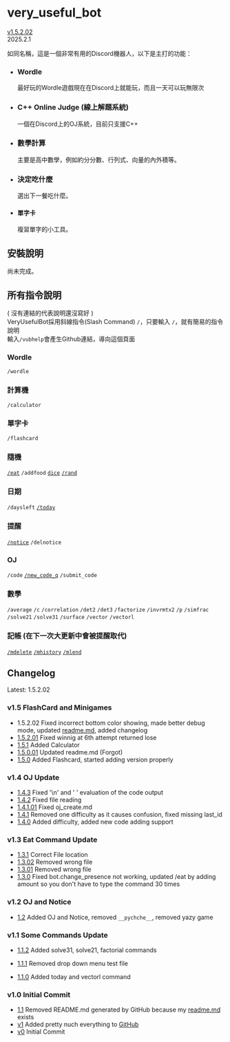 # very_useful_bot
[v1.5.2.02](#changelog)  
2025.2.1  

如同名稱，這是一個非常有用的Discord機器人，以下是主打的功能：

- ### Wordle
    最好玩的Wordle遊戲現在在Discord上就能玩，而且一天可以玩無限次

- ### C++ Online Judge (線上解題系統)
    一個在Discord上的OJ系統，目前只支援C++

- ### 數學計算
    主要是高中數學，例如約分分數、行列式、向量的內外積等。

- ### 決定吃什麼
    選出下一餐吃什麼。

- #### 單字卡
    複習單字的小工具。



## 安裝說明
尚未完成。


## 所有指令說明
( 沒有連結的代表說明還沒寫好 )  
VeryUsefulBot採用斜線指令(Slash Command) `/`，只要輸入 `/`，就有簡易的指令說明  
輸入`/vubhelp`會產生Github連結，導向這個頁面

### Wordle
`/wordle`

### 計算機
`/calculator`

### 單字卡
`/flashcard`

### 隨機
[`/eat`](manual/eat.md/#eat) `/addfood` [`dice`](manual/math.md/#dice-faces) [`/rand`](manual/math.md/#rand-items)

### 日期
`/daysleft` [`/today`](manual/others.md/#today)

### 提醒
[`/notice`](manual/notice.md/#notice) `/delnotice`

### OJ
`/code` [`/new_code_q`](manual/oj_create.md) `/submit_code`

### 數學
`/average` `/c` `/correlation` `/det2` `/det3` `/factorize` `/invrmtx2` `/p` `/simfrac` `/solve21` `/solve31` `/surface` `/vector` `/vectorl`

### 記帳 (**在下一次大更新中會被提醒取代**)
[`/mdelete`](manual/money.md/#mdelete-option) [`/mhistory`](manual/money.md/#mhistory) [`/mlend`](manual/money.md/#mborrow-user-amount)


## Changelog

Latest: 1.5.2.02

### v1.5 FlashCard and Minigames
- 1.5.2.02 Fixed incorrect bottom color showing, made better debug mode, updated [readme.md](#very_useful_bot), added changelog
- [1.5.2.01](https://github.com/dfficult/very_useful_bot/commit/251297706200472cac2c86b7f59cd9faca392d73) Fixed winnig at 6th attempt returned lose
- [1.5.1](https://github.com/dfficult/very_useful_bot/commit/2c266c7dbe273a4024ec436c6f4166b30ca15cd6) Added Calculator
- [1.5.0.01](https://github.com/dfficult/very_useful_bot/commit/4c0967b52e9b8db868673ae6008c1ee8d64f0456) Updated readme.md (Forgot)
- [1.5.0](https://github.com/dfficult/very_useful_bot/commit/3cefe82fe8de5bd4ddfbd8f399121f33c0fe90e0) Added Flashcard, started adding version properly

### v1.4 OJ Update
- [1.4.3](https://github.com/dfficult/very_useful_bot/commit/4afcf33c5d91dc77e4d2224b04974a1692899f78) Fixed '\n' and ' ' evaluation of the code output
- [1.4.2](https://github.com/dfficult/very_useful_bot/commit/2c06455b2d24384ea21aa4472793c95199beed7d) Fixed file reading
- [1.4.1.01](https://github.com/dfficult/very_useful_bot/commit/4d6215d7050412a53413f10570a5ef1cbfac91e3) Fixed oj_create.md
- [1.4.1](https://github.com/dfficult/very_useful_bot/commit/25a511afea089d79ba3e2103b160afe8918a0a1e) Removed one difficulty as it causes confusion, fixed missing last_id
- [1.4.0](https://github.com/dfficult/very_useful_bot/commit/bfc110815fe3ae92b06328262ed4fe301ce2aac9) Added difficulty, added new code adding support

### v1.3 Eat Command Update
- [1.3.1](https://github.com/dfficult/very_useful_bot/commit/88184e013a0a7c9e560f802bbd3d05b9590b1ced) Correct File location
- [1.3.02](https://github.com/dfficult/very_useful_bot/commit/d222ad4f90e52aa012505687a04ae7b51c0c1ed0) Removed wrong file
- [1.3.01](https://github.com/dfficult/very_useful_bot/commit/ee4710d136803f2c6a9df2153f0519588816ae2f) Removed wrong file
- [1.3.0](https://github.com/dfficult/very_useful_bot/commit/5289ac19a157eb6867fb0887963b92e6b86d6478) Fixed bot.change_presence not working, 
updated /eat by adding amount so you don't have to type the command 30 times

### v1.2 OJ and Notice
- [1.2](https://github.com/dfficult/very_useful_bot/commit/4608b547e9dd04fb66aa9e74a523c95d7570c00a) Added OJ and Notice, removed `__pychche__`, removed yazy game

### v1.1 Some Commands Update

- [1.1.2](https://github.com/dfficult/very_useful_bot/commit/46ff362da81c198268b4db6defacbdab017cb199) Added solve31, solve21, factorial commands

- [1.1.1](https://github.com/dfficult/very_useful_bot/commit/dade39e5ea98ed2254146d5044f303392aa9f37e) Removed drop down menu test file

- [1.1.0](https://github.com/dfficult/very_useful_bot/commit/0c3f8782435a7c9118399b1b6c6a8a254f56eada) Added today and vectorl command

### v1.0 Initial Commit
- [1.1](https://github.com/dfficult/very_useful_bot/commit/fd4d1b2cea2580cf75ce1eb9576a25a0e0b01ef0) Removed README.md generated by GitHub because my [readme.md](#very_useful_bot) exists
- [v1](https://github.com/dfficult/very_useful_bot/commit/58cbbdc727c8fb132622094c79042119ebf32742#diff-5a831ea67cf5cf8703b0de46901ab25bd191f56b320053be9332d9a3b0d01d15) Added pretty nuch everything to [GitHub](https://github.com/dfficult/very_useful_bot)
- [v0](https://github.com/dfficult/very_useful_bot/commit/853c6eb2668d09d40497a7cfc83d37ae593354f5) Initial Commit